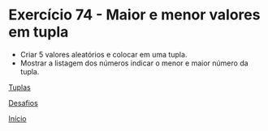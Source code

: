# Exercício 74 - Maior e menor valores em tupla

- Criar 5 valores aleatórios e colocar em uma tupla.
- Mostrar a listagem dos números indicar o menor e maior número da tupla.

[Tuplas](https://github.com/NandesLima/python-codigos/tree/master/desafios/07.%20Tuplas/ex74)

[Desafios](https://github.com/NandesLima/python-codigos/tree/master/desafios)

[Início](https://github.com/NandesLima/python-codigos)